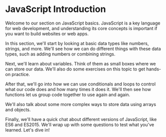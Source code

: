# JavaScript Introduction

Welcome to our section on JavaScript basics. JavaScript is a key language for web development, and understanding its core concepts is important if you want to build websites or web apps.

In this section, we'll start by looking at basic data types like numbers, strings, and more. We'll see how we can do different things with these data types, such as adding numbers or combining strings.

Next, we'll learn about variables. Think of them as small boxes where we can store our data. We'll also do some exercises on this topic to get hands-on practice.

After that, we'll go into how we can use conditionals and loops to control what our code does and how many times it does it. We'll then see how functions let us group code together to use again and again.

We'll also talk about some more complex ways to store data using arrays and objects.

Finally, we'll have a quick chat about different versions of JavaScript, like ES6 and ES2015. We'll wrap up with some questions to test what you've learned. Let's dive in!
